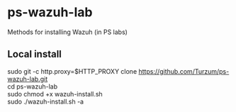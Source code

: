 # ps-wazuh-lab
Methods for installing Wazuh (in PS labs)  

## Local install
sudo git -c http.proxy=$HTTP_PROXY clone https://github.com/Turzum/ps-wazuh-lab.git  
cd ps-wazuh-lab  
sudo chmod +x wazuh-install.sh  
sudo ./wazuh-install.sh -a

